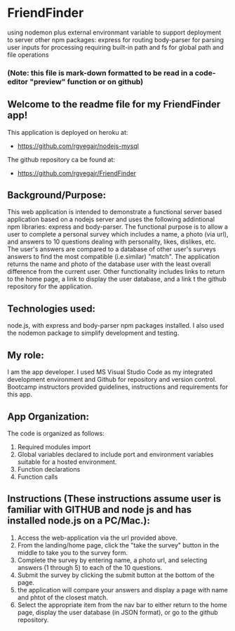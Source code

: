 # FriendFinder

using nodemon
plus external environmant variable to support deployment to server
other npm packages:
express for routing
body-parser for parsing user inputs for processing
requiring built-in path and fs for global path and file operations 

### (Note: this file is mark-down formatted to be read in a code-editor "preview" function or on github)
## Welcome to the readme file for my FriendFinder app!  

This application is deployed on heroku at:

* https://github.com/rgvegajr/nodejs-mysql

The github repository ca be found at: 

* https://github.com/rgvegajr/FriendFinder

## Background/Purpose:

This web application is intended to demonstrate a functional server based application based on a nodejs server and uses the following addintional npm libraries: express and body-parser.  The functional purpose is to allow a user to complete a personal survey which includes a name, a photo (via url), and answers to 10 questions dealing with personality, likes, dislikes, etc.  The user's answers are compared to a database of other user's surveys answers to find the most compatible (i.e.similar) "match".  The application returns the name and photo of the database user with the least overall difference from the current user.  Other functionality includes links to return to the home page, a link to display the user database, and a link t the github repository for the application.  

## Technologies used:

node.js, with express and body-parser npm packages installed.  I also used the nodemon package to simplify development and testing.

## My role:  

I am the app developer.  I used MS Visual Studio Code as my integrated development environment and Github for repository and version control.  Bootcamp instructors provided guidelines, instructions and requirements for this app.

## App Organization:

The code is organized as follows:
1.  Required modules import
2.  Global variables declared to include port and environment variables suitable for a hosted environment.
3.  Function declarations
4.  Function calls

## Instructions (These instructions assume user is familiar with GITHUB and node js and has installed node.js on a PC/Mac.):

1.  Access the web-application via the url provided above.
2.  From the landing/home page, click the "take the survey" button in the middle to take you to the survey form. 
3.  Complete the survey by entering name, a photo url, and selecting answers (1 through 5) to each of the 10 questions.
4.  Submit the survey by clicking the submit button at the bottom of the page.
5.  the application will compare your answers and display a page with name and phtot of the closest match.
6.  Select the appropriate item from the nav bar to either return to the home page, display the user database (in JSON format), or go to the github repository.